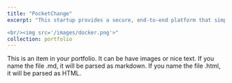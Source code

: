 ```yaml
---
title: "PocketChange"
excerpt: "This startup provides a secure, end-to-end platform that simplifies gift card liquidation, trading, and storage, backed by a trading algorithm, API-based financial SaaS integrations, and advanced ML recommendations. Having raised over $50K in funding and achieved top-tier recognition with YC W25 and Techstars NYC final-round interviews, it has also secured LOIs with major brands like McDonald’s, Dunkin, and PDQ. Built with technologies like Dart, Python Django, AWS, and Docker, the solution ensures scalable, secure transactions and seamless gift card management for both users and corporate partners. 

<br/><img src='/images/docker.png'>"
collection: portfolio
---
```


This is an item in your portfolio. It can be have images or nice text. If you name the file .md, it will be parsed as markdown. If you name the file .html, it will be parsed as HTML. 
